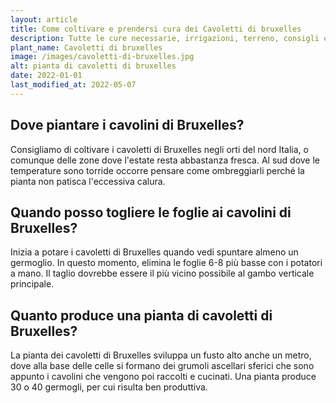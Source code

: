 ```yaml
---
layout: article
title: Come coltivare e prendersi cura dei Cavoletti di bruxelles
description: Tutte le cure necessarie, irrigazioni, terreno, consigli e molto altro sulla coltivazione dei Cavoletti di bruxelles
plant_name: Cavoletti di bruxelles
image: /images/cavoletti-di-bruxelles.jpg
alt: pianta di cavoletti di bruxelles
date: 2022-01-01
last_modified_at: 2022-05-07
---
```


## Dove piantare i cavolini di Bruxelles?

 Consigliamo di coltivare i cavoletti di Bruxelles negli orti del nord Italia, o comunque delle zone dove l'estate resta abbastanza fresca. Al sud dove le temperature sono torride occorre pensare come ombreggiarli perché la pianta non patisca l'eccessiva calura.

## Quando posso togliere le foglie ai cavolini di Bruxelles?

Inizia a potare i cavoletti di Bruxelles quando vedi spuntare almeno un germoglio. In questo momento, elimina le foglie 6-8 più basse con i potatori a mano. Il taglio dovrebbe essere il più vicino possibile al gambo verticale principale.

## Quanto produce una pianta di cavoletti di Bruxelles?

La pianta dei cavoletti di Bruxelles sviluppa un fusto alto anche un metro, dove alla base delle celle si formano dei grumoli ascellari sferici che sono appunto i cavolini che vengono poi raccolti e cucinati. Una pianta produce 30 o 40 germogli, per cui risulta ben produttiva.

